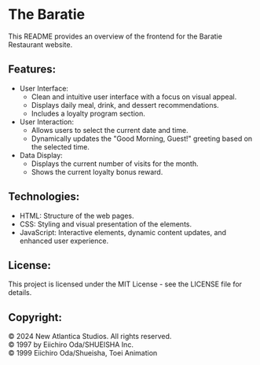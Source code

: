 # The Baratie 

This README provides an overview of the frontend for the Baratie Restaurant website.

## Features:

* User Interface:
    * Clean and intuitive user interface with a focus on visual appeal.
    * Displays daily meal, drink, and dessert recommendations.
    * Includes a loyalty program section.
* User Interaction:
    * Allows users to select the current date and time.
    * Dynamically updates the "Good Morning, Guest!" greeting based on the selected time.
* Data Display:
    * Displays the current number of visits for the month.
    * Shows the current loyalty bonus reward.

## Technologies:

* HTML: Structure of the web pages.
* CSS: Styling and visual presentation of the elements.
* JavaScript: Interactive elements, dynamic content updates, and enhanced user experience.

## License:

This project is licensed under the MIT License - see the LICENSE file for details.   

## Copyright:
© 2024 New Atlantica Studios. All rights reserved. <br/>
© 1997 by Eiichiro Oda/SHUEISHA Inc.<br/>
© 1999 Eiichiro Oda/Shueisha, Toei Animation
